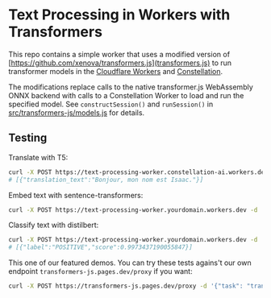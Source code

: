 # Text Processing in Workers with Transformers

This repo contains a simple worker that uses a modified version of [https://github.com/xenova/transformers.js](transformers.js) to run transformer models in the [Cloudflare Workers](https://developers.cloudflare.com/workers/) and [Constellation](https://developers.cloudflare.com/constellation/).

The modifications replace calls to the native transformer.js WebAssembly ONNX backend with calls to a Constellation Worker to load and run the specified model. See `constructSession()` and `runSession()` in [src/transformers-js/models.js](./src/transformers-js/models.js) for details.

## Testing

Translate with T5:

```bash
curl -X POST https://text-processing-worker.constellation-ai.workers.dev -d '{"task": "translate", "config": {"inputLanguage": "English", "outputLanguage": "French"}, "input": "Hi my name is Isaac"}'
# [{"translation_text":"Bonjour, mon nom est Isaac."}]
```

Embed text with sentence-transformers:

```bash
curl -X POST https://text-processing-worker.yourdomain.workers.dev -d '{"task": "embed", "input": "Hi my name is Isaac"}'  
```

Classify text with distilbert:

```bash
curl -X POST https://text-processing-worker.yourdomain.workers.dev -d '{"task": "sentiment-analysis", "input": "Hi my name is Isaac"}'  
# [{"label":"POSITIVE","score":0.9973437190055847}]
```

This one of our featured demos. You can try these tests agains't our own endpoint `transformers-js.pages.dev/proxy` if you want:

```bash
curl -X POST https://transformers-js.pages.dev/proxy -d '{"task": "translate", "config": {"inputLanguage": "English", "outputLanguage": "French"}, "input": "Hi my name is Isaac"}'
```
